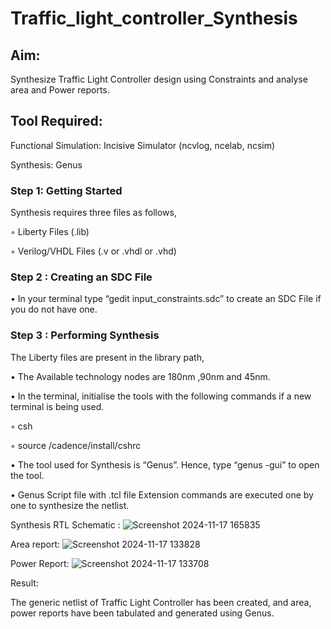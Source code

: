# Traffic_light_controller_Synthesis

## Aim:

Synthesize Traffic Light Controller design using Constraints and analyse area and Power reports.

## Tool Required:

Functional Simulation: Incisive Simulator (ncvlog, ncelab, ncsim)

Synthesis: Genus

### Step 1: Getting Started

Synthesis requires three files as follows,

◦ Liberty Files (.lib)

◦ Verilog/VHDL Files (.v or .vhdl or .vhd)

### Step 2 : Creating an SDC File

•	In your terminal type “gedit input_constraints.sdc” to create an SDC File if you do not have one.

### Step 3 : Performing Synthesis

The Liberty files are present in the library path,

• The Available technology nodes are 180nm ,90nm and 45nm.

• In the terminal, initialise the tools with the following commands if a new terminal is being used.

◦ csh

◦ source /cadence/install/cshrc

• The tool used for Synthesis is “Genus”. Hence, type “genus -gui” to open the tool.

• Genus Script file with .tcl file Extension commands are executed one by one to synthesize the netlist.

Synthesis RTL Schematic :
![Screenshot 2024-11-17 165835](https://github.com/user-attachments/assets/0580a4b5-5a10-4990-aba6-dae4f5682a30)


Area report:
![Screenshot 2024-11-17 133828](https://github.com/user-attachments/assets/98e38be1-0366-4568-a20a-f19fdb49f4cc)


Power Report:
![Screenshot 2024-11-17 133708](https://github.com/user-attachments/assets/2472ecdc-6306-4c8d-9b97-ac0a42b4c934)


Result:

The generic netlist of Traffic Light Controller has been created, and area, power reports have been tabulated and generated using Genus.
